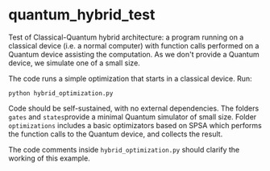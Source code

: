 # quantum_hybrid_test
Test of Classical-Quantum hybrid architecture: a program running on a classical device (i.e. a normal computer) with function calls performed on a Quantum device assisting the computation. As we don't provide a Quantum device, we simulate one of a small size.

The code runs a simple optimization that starts in a classical device.
Run:

`
python hybrid_optimization.py
`

Code should be self-sustained, with no external dependencies. The folders `gates` and `states`provide a minimal Quantum simulator of small size. Folder `optimizations` includes a basic optimizators based on SPSA which performs the function calls to the Quantum device, and collects the result.

The code comments inside `hybrid_optimization.py` should clarify the working of this example.
